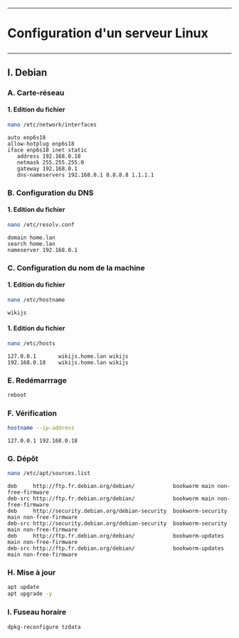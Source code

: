 ----------------------------------------------------------------------------------------------------------------------------
# <p alig='center'> Configuration d'un serveur Linux </p>
----------------------------------------------------------------------------------------------------------------------------
## I. Debian
### A. Carte-réseau
#### 1. Edition du fichier
```bash
nano /etc/network/interfaces
```
```
auto enp6s18
allow-hotplug enp6s18
iface enp6s18 inet static
   address 192.168.0.18
   netmask 255.255.255.0
   gateway 192.168.0.1
   dns-nameservers 192.168.0.1 8.8.8.8 1.1.1.1
```
### B. Configuration du DNS
#### 1. Edition du fichier
```bash
nano /etc/resolv.conf
```
```
domain home.lan
search home.lan
nameserver 192.168.0.1
```

### C. Configuration du nom de la machine
#### 1. Edition du fichier
```bash
nano /etc/hostname
```
```
wikijs
```
#### 1. Edition du fichier
```bash
nano /etc/hosts
```
```
127.0.0.1       wikijs.home.lan wikijs
192.168.0.18    wikijs.home.lan wikijs
```
### E. Redémarrrage
```bash
reboot
```
### F. Vérification
```bash
hostname --ip-address
```

```
127.0.0.1 192.168.0.18
```

### G. Dépôt
```bash
nano /etc/apt/sources.list
```

```
deb     http://ftp.fr.debian.org/debian/            bookworm main non-free-firmware
deb-src http://ftp.fr.debian.org/debian/            bookworm main non-free-firmware
deb     http://security.debian.org/debian-security  bookworm-security main non-free-firmware
deb-src http://security.debian.org/debian-security  bookworm-security main non-free-firmware
deb     http://ftp.fr.debian.org/debian/            bookworm-updates main non-free-firmware
deb-src http://ftp.fr.debian.org/debian/            bookworm-updates main non-free-firmware
```

### H. Mise à jour
```bash
apt update
apt upgrade -y
```

### I. Fuseau horaire
```bash
dpkg-reconfigure tzdata
```
